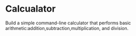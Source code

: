 # Calcualator
Build a simple command-line calculator that performs basic arithmetic:addition,subtraction,multiplication, and division.
